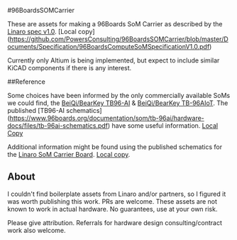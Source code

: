 #96BoardsSOMCarrier

These are assets for making a 96Boards SoM Carrier as described by the [Linaro spec v1.0](http://static.linaro.org/assets/specifications/96BoardsComputeSoMSpecificationV1.0.pdf). [Local copy] (https://github.com/PowersConsulting/96BoardsSOMCarrier/blob/master/Documents/Specification/96BoardsComputeSoMSpecificationV1.0.pdf)

Currently only Altium is being implemented, but expect to include similar KiCAD components if there is any interest.

##Reference

Some choices have been informed by the only commercially available SoMs we could find, the [BeiQi/BearKey TB96-AI](http://www.bearkey.com.cn/product_detail.html?pid=TB-96AI) & [BeiQi/BearKey TB-96AIoT](http://www.bearkey.com.cn/product_detail.html?pid=TB-96AIoT). The published [TB96-AI schematics] (https://www.96boards.org/documentation/som/tb-96ai/hardware-docs/files/tb-96ai-schematics.pdf) have some useful information. [Local Copy](https://github.com/PowersConsulting/96BoardsSOMCarrier/blob/master/Documents/Reference/tb-96ai-schematics.pdf)

Additional information might be found using the published schematics for the [Linaro SoM Carrier Board](https://www.96boards.org/documentation/som/96boards-som-carrier-board/files/96boards-som-carrier-board-schematics.pdf). [Local copy](https://github.com/PowersConsulting/96BoardsSOMCarrier/blob/master/Documents/Reference/96boards-som-carrier-board-schematics.pdf).


## About

I couldn't find boilerplate assets from Linaro and/or partners, so I figured it was worth publishing this work. PRs are welcome. These assets are not known to work in actual hardware. No guarantees, use at your own risk.

Please give attribution. Referrals for hardware design consulting/contract work also welcome.
